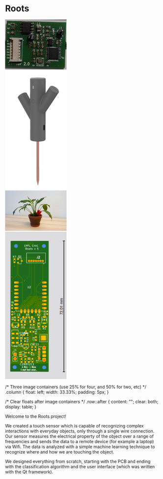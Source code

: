 # Roots

<div class="row">
  <div class="column">
    <img src="https://github.com/Leopicchio/Roots/blob/main/PCB_roots.png" alt="drawing" width="200"/>
  </div>
  <div class="column">
    <img src="https://github.com/Leopicchio/Roots/blob/main/sensor.png" alt="drawing" width="200"/>
  </div>
  <div class="column">
    <img src="https://github.com/Leopicchio/Roots/blob/main/setup_example.png" alt="drawing" width="200"/>
  </div>
   <div class="column">
    <img src="https://github.com/Leopicchio/Roots/blob/main/PCB_arthur.png" alt="drawing" width="200"/>
  </div>
</div>

/* Three image containers (use 25% for four, and 50% for two, etc) */
.column {
  float: left;
  width: 33.33%;
  padding: 5px;
}

/* Clear floats after image containers */
.row::after {
  content: "";
  clear: both;
  display: table;
}


Welcome to the Roots project! 

We created a touch sensor which is capable of recognizing complex interactions with everyday objects, only through a single wire connection. Our sensor measures the electrical property of the object over a range of frequencies and sends the data to a remote device (for example a laptop) via Wifi. The data is analyzed with a simple machine learning technique to recognize where and how we are touching the object.

We designed everything from scratch, starting with the PCB and ending with the classification algorithm and the user interface (which was written with the Qt framework).
